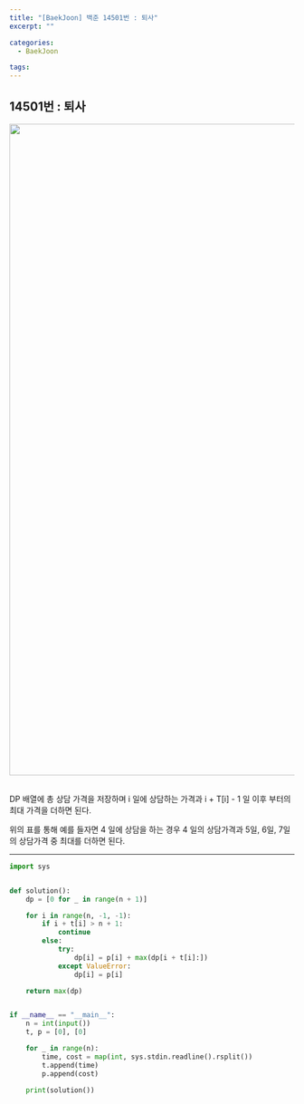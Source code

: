 ```yaml
---
title: "[BaekJoon] 백준 14501번 : 퇴사"
excerpt: ""

categories:
  - BaekJoon

tags:
---
```


## 14501번 : 퇴사

<center><img width="1150" alt="" src="https://user-images.githubusercontent.com/54533309/110748333-ebe5d700-8282-11eb-898c-bd3f934dbba9.png">
</center>

<br>

DP 배열에 총 상담 가격을 저장하며 i 일에 상담하는 가격과 i + T[i] - 1 일 이후 부터의 최대 가격을 더하면 된다.

위의 표를 통해 예를 들자면 4 일에 상담을 하는 경우 4 일의 상담가격과 5일, 6일, 7일 의 상담가격 중 최대를 더하면 된다.

---

```python
import sys


def solution():
	dp = [0 for _ in range(n + 1)]

	for i in range(n, -1, -1):
		if i + t[i] > n + 1:
			continue
		else:
			try:
				dp[i] = p[i] + max(dp[i + t[i]:])
			except ValueError:
				dp[i] = p[i]

	return max(dp)


if __name__ == "__main__":
	n = int(input())
	t, p = [0], [0]

	for _ in range(n):
		time, cost = map(int, sys.stdin.readline().rsplit())
		t.append(time)
		p.append(cost)

	print(solution())
```

<br>


